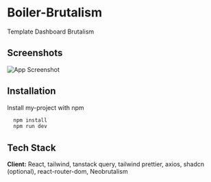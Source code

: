 
# Boiler-Brutalism

Template Dashboard Brutalism




## Screenshots

![App Screenshot](https://i.ibb.co/t1tW7VJ/Screenshot-2025-07-14-141457.png)




## Installation

Install my-project with npm

```bash
  npm install
  npm run dev
```
    
## Tech Stack

**Client:** React, tailwind, tanstack query, tailwind prettier, axios, shadcn (optional), react-router-dom, Neobrutalism


